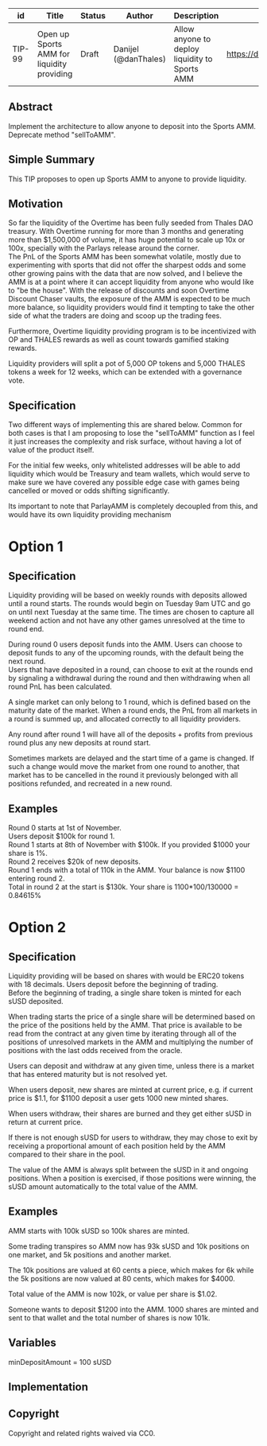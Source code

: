 | id | Title | Status | Author | Description | Discussions to | Created |
| ----------- | ----------- | ----------- | ----------- | ----------- | ----------- | ----------- |
| TIP-99 | Open up Sports AMM for liquidity providing | Draft | Danijel (@danThales)| Allow anyone to deploy liquidity to Sports AMM  | https://discord.gg/rPpPcMXSeU | 2022-10-17


## Abstract

Implement the architecture to allow anyone to deposit into the Sports AMM. 
Deprecate method "sellToAMM".
 
## Simple Summary
 
This TIP proposes to open up Sports AMM to anyone to provide liquidity. 
 
## Motivation
 
So far the liquidity of the Overtime has been fully seeded from Thales DAO treasury. With Overtime running for more than 3 months and generating more than $1,500,000 of volume, it has huge potential to scale up 10x or 100x, specially with the Parlays release around the corner.  
The PnL of the Sports AMM has been somewhat volatile, mostly due to experimenting with sports that did not offer the sharpest odds and some other growing pains with the data that are now solved, and I believe the AMM is at a point where it can accept liquidity from anyone who would like to "be the house". 
With the release of discounts and soon Overtime Discount Chaser vaults, the exposure of the AMM is expected to be much more balance, so liquidity providers would find it tempting to take the other side of what the traders are doing and scoop up the trading fees.  

Furthermore, Overtime liquidity providing program is to be incentivized with OP and THALES rewards as well as count towards gamified staking rewards.  

Liquidity providers will split a pot of 5,000 OP tokens and 5,000 THALES tokens a week for 12 weeks, which can be extended with a governance vote.      

## Specification 

Two different ways of implementing this are shared below. 
Common for both cases is that I am proposing to lose the "sellToAMM" function as I feel it just increases the complexity and risk surface, without having a lot of value of the product itself. 

For the initial few weeks, only whitelisted addresses will be able to add liquidity which would be Treasury and team wallets, which would serve to make sure we have covered any possible edge case with games being cancelled or moved or odds shifting significantly.  

Its important to note that ParlayAMM is completely decoupled from this, and would have its own liquidity providing mechanism    

# Option 1

## Specification
 
Liquidity providing will be based on weekly rounds with deposits allowed until a round starts. 
The rounds would begin on Tuesday 9am UTC and go on until next Tuesday at the same time. 
The times are chosen to capture all weekend action and not have any other games unresolved at the time to round end.  

During round 0 users deposit funds into the AMM. Users can choose to deposit funds to any of the upcoming rounds, with the default being the next round.  
Users that have deposited in a round, can choose to exit at the rounds end by signaling a withdrawal during the round and then withdrawing when all round PnL has been calculated. 

A single market can only belong to 1 round, which is defined based on the maturity date of the market. When a round ends, the PnL from all markets in a round is summed up, and allocated correctly to all liquidity providers. 

Any round after round 1 will have all of the deposits + profits from previous round plus any new deposits at round start.  

Sometimes markets are delayed and the start time of a game is changed. If such a change would move the market from one round to another, that market has to be cancelled in the round it previously belonged with all positions refunded, and recreated in a new round.

## Examples  


Round 0 starts at 1st of November.  
Users deposit $100k for round 1.    
Round 1 starts at 8th of November with $100k. If you provided $1000 your share is 1%.   
Round 2 receives $20k of new deposits.   
Round 1 ends with a total of 110k in the AMM. Your balance is now $1100 entering round 2.  
Total in round 2 at the start is $130k. Your share is 1100*100/130000 = 0.84615%  


# Option 2 

## Specification
 
Liquidity providing will be based on shares with would be ERC20 tokens with 18 decimals. Users deposit before the beginning of trading.  
Before the beginning of trading, a single share token is minted for each sUSD deposited.  

When trading starts the price of a single share will be determined based on the price of the positions held by the AMM. 
That price is available to be read from the contract at any given time by iterating through all of the positions of unresolved markets in the AMM and multiplying the number of positions with the last odds received from the oracle.  

Users can deposit and withdraw at any given time, unless there is a market that has entered maturity but is not resolved yet.  

When users deposit, new shares are minted at current price, e.g. if current price is $1.1, for $1100 deposit a user gets 1000 new minted shares.  

When users withdraw, their shares are burned and they get either sUSD in return at current price.  

If there is not enough sUSD for users to withdraw, they may chose to exit by receiving a proportional amount of each position held by the AMM compared to their share in the pool.  

The value of the AMM is always split between the sUSD in it and ongoing positions. When a position is exercised, if those positions were winning, the sUSD amount automatically to the total value of the AMM.     

## Examples 

AMM starts with 100k sUSD so 100k shares are minted.  

Some trading transpires so AMM now has 93k sUSD and 10k positions on one market, and 5k positions and another market.  
   
The 10k positions are valued at 60 cents a piece, which makes for 6k while the 5k positions are now valued at 80 cents, which makes for $4000.  

Total value of the AMM is now 102k, or value per share is $1.02.  

Someone wants to deposit $1200 into the AMM. 1000 shares are minted and sent to that wallet and the total number of shares is now 101k.  



## Variables

minDepositAmount = 100 sUSD
 
## Implementation
 
## Copyright
 
Copyright and related rights waived via CC0.
